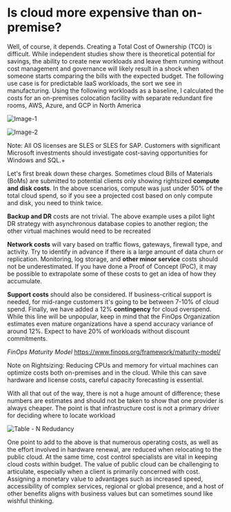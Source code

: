 # Is cloud more expensive than on-premise?

Well, of course, it depends. Creating a Total Cost of Ownership (TCO) is difficult. While independent studies show there is theoretical potential for savings, the ability to create new workloads and leave them running without cost management and governance will likely result in a shock when someone starts comparing the bills with the expected budget.
The following use case is for predictable IaaS workloads, the sort we see in manufacturing. Using the following workloads as a baseline, I calculated the costs for an on-premises colocation facility with separate redundant fire rooms, AWS, Azure, and GCP in North America


![Image-1](https://raoconnor.github.io/docs/assets/images/CloudCompare-1.png)

![Image-2](https://raoconnor.github.io/docs/assets/images/CloudCompare-2.png)

Note: All OS licenses are SLES or SLES for SAP. Customers with significant Microsoft investments should investigate cost-saving opportunities for Windows and SQL.+

Let's first break down these charges. Sometimes cloud Bills of Materials (BoMs) are submitted to potential clients only showing rightsized **compute and disk costs**. In the above scenarios, compute was just under 50% of the total cloud spend, so if you see a projected cost based on only compute and disk, you need to think twice.

**Backup and DR** costs are not trivial. The above example uses a pilot light DR strategy with asynchronous database copies to another region; the other virtual machines would need to be recreated

**Network costs** will vary based on traffic flows, gateways, firewall type, and activity. Try to identify in advance if there is a large amount of data churn or replication.
Monitoring, log storage, and **other minor service** costs should not be underestimated. If you have done a Proof of Concept (PoC), it may be possible to extrapolate some of these costs to get an idea of how they accumulate.

**Support costs** should also be considered. If business-critical support is needed, for mid-range customers it's going to be between 7-10% of cloud spend.
Finally, we have added a 12% **contingency** for cloud overspend. While this line will be unpopular, keep in mind that the FinOps Organization estimates even mature organizations have a spend accuracy variance of around 12%. Expect to have 20% of workloads without discount commitments.

*FinOps Maturity Model*
https://www.finops.org/framework/maturity-model/

Note on Rightsizing: Reducing CPUs and memory for virtual machines can optimize costs both on-premises and in the cloud. While this can save hardware and license costs, careful capacity forecasting is essential.

With all that out of the way, there is not a huge amount of difference; these numbers are estimates and should not be taken to show that one provider is always cheaper. The point is that infrastructure cost is not a primary driver for deciding where to locate workload


![Table - N Redudancy](https://raoconnor.github.io/docs/assets/images/CloudCompare-3)

One point to add to the above is that numerous operating costs, as well as the effort involved in hardware renewal, are reduced when relocating to the public cloud. At the same time, cost control specialists are vital in keeping cloud costs within budget.
The value of public cloud can be challenging to articulate, especially when a client is primarily concerned with cost. Assigning a monetary value to advantages such as increased speed, accessibility of complex services, regional or global presence, and a host of other benefits aligns with business values but can sometimes sound like wishful thinking.



